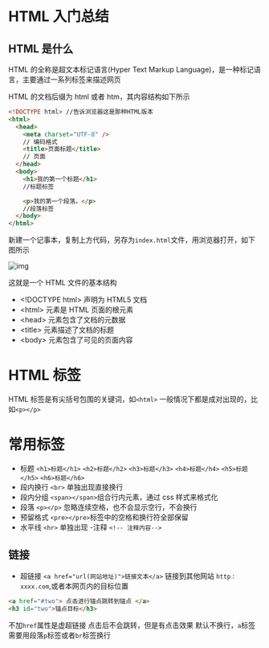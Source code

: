 # HTML 入门总结

## HTML 是什么

HTML 的全称是超文本标记语言(Hyper Text Markup Language)，是一种标记语言，主要通过一系列标签来描述网页

HTML 的文档后缀为 html 或者 htm，其内容结构如下所示

```html
<!DOCTYPE html> //告诉浏览器这是那种HTML版本
<html>
  <head>
    <meta charset="UTF-8" />
    // 编码格式
    <title>页面标题</title>
    // 页面
  </head>
  <body>
    <h1>我的第一个标题</h1>
    //标题标签

    <p>我的第一个段落。</p>
    //段落标签
  </body>
</html>
```

新建一个记事本，复制上方代码，另存为`index.html`文件，用浏览器打开，如下图所示

![img](https://www.runoob.com/wp-content/uploads/2013/06/html-first.png)

这就是一个 HTML 文件的基本结构

- \<!DOCTYPE html> 声明为 HTML5 文档
- \<html> 元素是 HTML 页面的根元素
- \<head> 元素包含了文档的元数据
- \<title> 元素描述了文档的标题
- \<body> 元素包含了可见的页面内容

# HTML 标签

HTML 标签是有尖括号包围的关键词，如`<html>`
一般情况下都是成对出现的，比如`<p></p>`

# 常用标签

- 标题
  `<h1>标题</h1>`
  `<h2>标题</h2>`
  `<h3>标题</h3>`
  `<h4>标题</h4>`
  `<h5>标题</h5>`
  `<h6>标题</h6>`
- 段内换行
  `<br>` 单独出现直接换行
- 段内分组
  `<span></span>`组合行内元素，通过 css 样式来格式化
- 段落
  `<p></p>` 忽略连续空格，也不会显示空行，不会换行
- 预留格式
  `<pre></pre>`标签中的空格和换行符全部保留
- 水平线
  `<hr>` 单独出现 -注释
  `<!-- 注释内容-->`

## 链接

- 超链接
  `<a href="url(网站地址)">链接文本</a>`
  链接到其他网站 `http：xxxx.com`,或者本网页内的目标位置

```html
<a href="#two"> 点击进行锚点跳转到锚点 </a>
<h3 id="two">锚点目标</h3>
```

不加`href`属性是虚超链接 点击后不会跳转，但是有点击效果
默认不换行，`a`标签需要用段落`p`标签或者`br`标签换行
